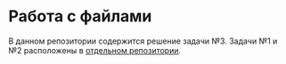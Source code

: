 # Работа с файлами

В данном репозитории содержится решение задачи №3. Задачи №1 и №2 расположены в [отдельном репозитории](https://github.com/liza-revyakina/cook_book).